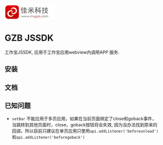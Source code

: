 ![logo](./logo.jpg)
# GZB JSSDK 
工作宝JSSDK, 应用于工作宝应用webview内调用APP 服务.

## 安装

## 文档

## 已知问题
+ `setBar` 不能应用于多页应用，如果在当前页面绑定了close和goback事件， 当跳转到其他页面时，close，goback按钮将会失效,
 因为没办法找到原来的回调，所以目前只建议在单页应用只使用`api.addListener('beforeunload')` 和`api.addListener('beforegoback')`
